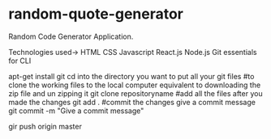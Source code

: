 # random-quote-generator
Random Code Generator Application.

Technologies used->
HTML CSS Javascript
React.js Node.js
Git essentials for CLI

apt-get install git
cd into the directory you want to put all your git files
#to clone the working files to the local computer equivalent to downloading the zip file and un zipping it
git clone repositoryname
#add all the files after you made the changes
git add .
#commit the changes give a commit message 
git commit -m "Give a commit message"

gir push origin master
